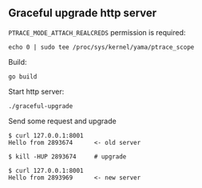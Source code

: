 ## Graceful upgrade http server

`PTRACE_MODE_ATTACH_REALCREDS` permission is required:

```
echo 0 | sudo tee /proc/sys/kernel/yama/ptrace_scope
```

Build:

```
go build
```

Start http server:

```
./graceful-upgrade
```

Send some request and upgrade

```
$ curl 127.0.0.1:8001
Hello from 2893674      <- old server

$ kill -HUP 2893674     # upgrade

$ curl 127.0.0.1:8001
Hello from 2893969      <- new server
```
